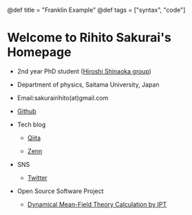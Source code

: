 @def title = "Franklin Example"
@def tags = ["syntax", "code"]

# Welcome to Rihito Sakurai's Homepage

- 2nd year PhD student ([Hiroshi Shinaoka group](https://shinaoka.sakura.ne.jp))

- Department of physics, Saitama University, Japan

- Email:sakurairihito(at)gmail.com

- [Github](https://github.com/sakurairihito)

- Tech blog
    - [Qiita](https://qiita.com/RhT)

    - [Zenn](https://zenn.dev/rihitosakurai)

- SNS
    - [Twitter](https://twitter.com/mf5akxNYmS5sqbT)

- Open Source Software Project
    - [Dynamical Mean-Field Theory Calculation by IPT](https://spm-lab.github.io/sparse-ir-tutorial/src/ipt_jl.html)

